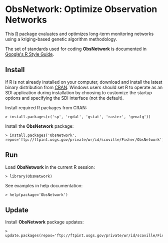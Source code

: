 ObsNetwork: Optimize Observation Networks
=========================================

This [R](http://www.r-project.org/ "R") package
evaluates and optimizes long-term monitoring networks using a kriging-based 
genetic algorithm methodology.

The set of standards used for coding **ObsNetwork** is documented in
[Google's R Style Guide](http://google-styleguide.googlecode.com/svn/trunk/google-r-style.html "Google's R Style Guide").

Install
-------

If R is not already installed on your
computer, download and install the latest binary distribution from
[CRAN](http://cran.r-project.org/ "The Comprehensive R Archive Network").
Windows users should set R to operate as an SDI application during installation 
by choosing to customize the startup options and specifying the SDI interface 
(not the default).

Install required R packages from CRAN:

    > install.packages(c('sp', 'rgdal', 'gstat', 'raster', 'genalg'))

Install the **ObsNetwork** package:

    > install.packages('ObsNetwork', repos='ftp://ftpint.usgs.gov/private/wr/id/scoville/Fisher/ObsNetwork')

Run
---

Load **ObsNetwork** in the current R session:

    > library(ObsNetwork)
    
See examples in help documentation:

    > help(package='ObsNetwork')

Update
------

Install **ObsNetwork** package updates:

    > update.packages(repos='ftp://ftpint.usgs.gov/private/wr/id/scoville/Fisher/ObsNetwork')
